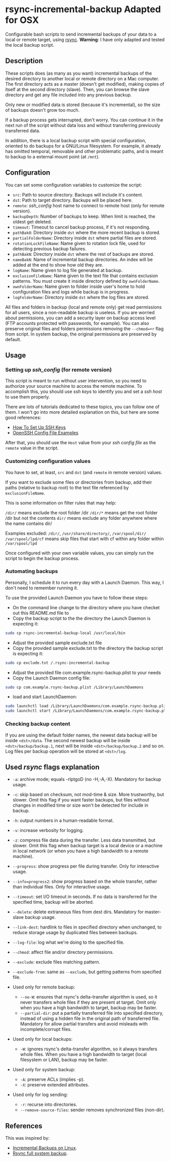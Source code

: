 # rsync-incremental-backup Adapted for OSX

Configurable bash scripts to send incremental backups of your data to a local or remote target, using [rsync](https://download.samba.org/pub/rsync/rsync.html). __Warning__: I have only adapted and tested the local backup script. 


## Description

These scripts does (as many as you want) incremental backups of the desired directory to another local or remote directory on a Mac computer. 
The first directory acts as a master (doesn't get modified), making copies of itself at the second directory (slave).
Then, you can browse the slave directory and get any file included into any previous backup.

Only new or modified data is stored (because it's incremental), so the size of backups doesn't grow too much.

If a backup process gets interrupted, don't worry. You can continue it in the next run of the script without data loss and without transferring previously transferred data.

In addition, there is a local backup script with special configuration, oriented to do backups for a GNU/Linux filesystem.
For example, it already has omitted temporal, removable and other problematic paths, and is meant to backup to a external mount point (at `/mnt`).


## Configuration

You can set some configuration variables to customize the script:

* `src`: Path to source directory. Backups will include it's content.
* `dst`: Path to target directory. Backups will be placed here.
* `remote`: *ssh_config* host name to connect to remote host (only for remote version).
* `backupDepth`: Number of backups to keep. When limit is reached, the oldest get deleted.
* `timeout`: Timeout to cancel backup process, if it's not responding.
* `pathBak0`: Directory inside `dst` where the more recent backup is stored.
* `partialFolderName`: Directory inside `dst` where partial files are stored.
* `rotationLockFileName`: Name given to rotation lock file, used for detecting previous backup failures.
* `pathBakN`: Directory inside `dst` where the rest of backups are stored.
* `nameBakN`: Name of incremental backup directories. An index will be added at the end to show how old they are.
* `logName`: Name given to log file generated at backup.
* `exclusionFileName`: Name given to the text file that contains exclusion patterns. You must create it inside directory defined by `ownFolderName`.
* `ownFolderName`: Name given to folder inside user's home to hold configuration files and logs while backup is in progress.
* `logFolderName`: Directory inside `dst` where the log files are stored.

All files and folders in backup (local and remote only) get read permissions for all users, since a non-readable backup is useless.
If you are worried about permissions, you can add a security layer on backup access level (FTP accounts protected with passwords, for example).
You can also preserve original files and folders permissions removing the `--chmod=+r` flag from script.
In system backup, the original permissions are preserved by default.


## Usage

### Setting up *ssh_config* (for remote version)

This script is meant to run without user intervention, so you need to authorize your source machine to access the remote machine.
To accomplish this, you should use *ssh keys* to identify you and set a *ssh host* to use them properly.

There are lots of tutorials dedicated to these topics, you can follow one of them.
I won't go into more detailed explanation on this, but here are some good references:

* [How To Set Up SSH Keys](https://www.digitalocean.com/community/tutorials/how-to-set-up-ssh-keys--2)
* [OpenSSH Config File Examples](https://www.cyberciti.biz/faq/create-ssh-config-file-on-linux-unix/)

After that, you should use the `Host` value from your *ssh config file* as the `remote` value in the script.

### Customizing configuration values

You have to set, at least, `src` and `dst` (and `remote` in remote version) values.

If you want to exclude some files or directories from backup, add their paths (relative to backup root) to the text file referenced by `exclusionFileName`.

This is some information on filter rules that may help:

`/dir/` means exclude the root folder /dir
`/dir/*` means get the root folder /dir but not the contents
`dir/` means exclude any folder anywhere where the name contains dir/

Examples excluded: `/dir/`, `/usr/share/directory/`, `/var/spool/dir/`
`/var/spool/lpd/cf` means skip files that start with cf within any folder within `/var/spool/lpd`

Once configured with your own variable values, you can simply run the script to begin the backup process.

### Automating backups

Personally, I schedule it to run every day with a Launch Daemon. This way, I don't need to remember running it.

To use the provided Launch Daemon you have to follow these steps:

* On the command line change to the directory where you have checket out this README.md file to
* Copy the backup script to the the directory the Launch Daemon is expecting it: 
```sh
sudo cp rsync-incremental-backup-local /usr/local/bin
```
* Adjust the provided sample exclude.txt file
* Copy the provided sample exclude.txt to the directory the backup script is expecting it:
```sh
sudo cp exclude.txt /.rsync-incremental-backup
```
* Adjust the provided file com.example.rsync-backup.plist to your needs
* Copy the Launch Daemon config file:
```sh
sudo cp com.example.rsync-backup.plist /Library/LaunchDaemons
```
- load and start LaunchDaemon:
```sh
sudo launchctl load /Library/LaunchDaemons/com.example.rsync-backup.plist
sudo launchctl start /Library/LaunchDaemons/com.example.rsync-backup.plist
```


### Checking backup content

If you are using the default folder names, the newest data backup will be inside `<dst>/data`.
The second newest backup will be inside `<dst>/backup/backup.1`, next will be inside `<dst>/backup/backup.2` and so on.
Log files per backup operation will be stored at `<dst>/log`.


## Used *rsync* flags explanation

* `-a`: archive mode; equals -rlptgoD (no -H,-A,-X). Mandatory for backup usage.
* `-c`: skip based on checksum, not mod-time & size. More trustworthy, but slower. Omit this flag if you want faster backups, but files without changes in modified time or size won't be detected for include in backup.
* `-h`: output numbers in a human-readable format.
* `-v`: increase verbosity for logging.
* `-z`: compress file data during the transfer. Less data transmitted, but slower. Omit this flag when backup target is a local device or a machine in local network (or when you have a high bandwidth to a remote machine).
* `--progress`: show progress per file during transfer. Only for interactive usage.
* `--info=progress2`: show progress based on the whole transfer, rather than individual files. Only for interactive usage.
* `--timeout`: set I/O timeout in seconds. If no data is transferred for the specified time, backup will be aborted.
* `--delete`: delete extraneous files from dest dirs. Mandatory for master-slave backup usage.
* `--link-dest`: hardlink to files in specified directory when unchanged, to reduce storage usage by duplicated files between backups.
* `--log-file`: log what we're doing to the specified file.
* `--chmod`: affect file and/or directory permissions.
* `--exclude`: exclude files matching pattern.
* `--exclude-from`: same as `--exclude`, but getting patterns from specified file.

* Used only for remote backup:
	* `--no-W`: ensures that rsync's delta-transfer algorithm is used, so it never transfers whole files if they are present at target. Omit only when you have a high bandwidth to target, backup may be faster.
	* `--partial-dir`: put a partially transferred file into specified directory, instead of using a hidden file in the original path of transferred file. Mandatory for allow partial transfers and avoid misleads with incomplete/corrupt files.

* Used only for local backups:
	* `-W`: ignores rsync's delta-transfer algorithm, so it always transfers whole files. When you have a high bandwidth to target (local filesystem or LAN), backup may be faster.

* Used only for system backup:
	* `-A`: preserve ACLs (implies -p).
	* `-X`: preserve extended attributes.

* Used only for log sending:
	* `-r`: recurse into directories.
	* `--remove-source-files`: sender removes synchronized files (non-dir).



## References

This was inspired by:

* [Incremental Backups on Linux](http://www.admin-magazine.com/Articles/Using-rsync-for-Backups).
* [Rsync full system backup](https://wiki.archlinux.org/index.php/Rsync#Full_system_backup).
